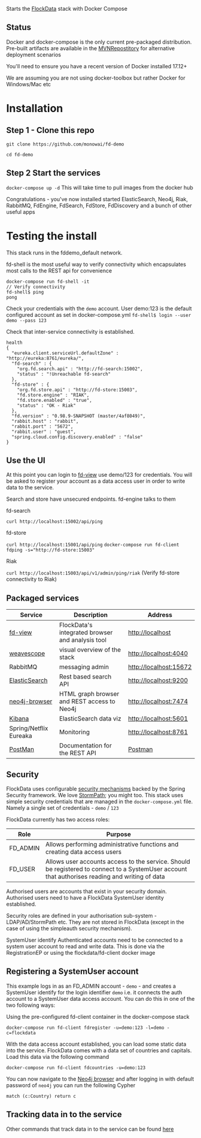 
Starts the [FlockData](http://FlockData.com) stack with Docker Compose

## Status
Docker and docker-compose is the only current pre-packaged distribution. Pre-built artifacts are available in the [MVNRepostitory](https://mvnrepository.com/artifact/org.flockdata) for alternative deployment scenarios 

You'll need to ensure you have a recent version of Docker installed 17.12+

We are assuming you are not using docker-toolbox but rather Docker for Windows/Mac etc

# Installation

## Step 1 - Clone this repo
`git clone https://github.com/monowai/fd-demo`

`cd fd-demo`

## Step 2 Start the services
`docker-compose up -d` This will take time to pull images from the docker hub

Congratulations - you've now installed started ElasticSearch, Neo4j, Riak, RabbitMQ, FdEngine, FdSearch, FdStore, FdDiscovery and a bunch of other useful apps 

# Testing the install
This stack runs in the fddemo_default network.

fd-shell is the most useful way to verify connectivity which encapsulates most calls to the REST api for convenience

```$bash
docker-compose run fd-shell -it
// Verify connectivity
fd-shell$ ping
pong
```

Check your credentials with the `demo` account. User demo:123 is the default configured account as set in docker-compose.yml
`fd-shell$ login --user demo --pass 123`

Check that inter-service connectivity is established.
```
health
{
  "eureka.client.serviceUrl.defaultZone" : "http://eureka:8761/eureka/",
  "fd-search" : {
    "org.fd.search.api" : "http://fd-search:15002",
    "status" : "!Unreachable fd-search"
  },
  "fd-store" : {
    "org.fd.store.api" : "http://fd-store:15003",
    "fd.store.engine" : "RIAK",
    "fd.store.enabled" : "true",
    "status" : "OK - Riak"
  },
  "fd.version" : "0.98.9-SNAPSHOT (master/4af8049)",
  "rabbit.host" : "rabbit",
  "rabbit.port" : "5672",
  "rabbit.user" : "guest",
  "spring.cloud.config.discovery.enabled" : "false"
}
```

## Use the UI
At this point you can login to [fd-view](http://localhost:15000) use demo/123 for credentials. You will be asked to register your account as a data access user in order to write data to the service.

Search and store have unsecured endpoints. fd-engine talks to them

fd-search

`curl http://localhost:15002/api/ping`

fd-store

`curl http://localhost:15001/api/ping`
`docker-compose run fd-client fdping -s="http://fd-store:15003"`

Riak

`curl http://localhost:15003/api/v1/admin/ping/riak` (Verify fd-store connectivity to Riak)

## Packaged services
|Service   |Description   |Address   |
|---|---|---|
|[fd-view](https://github.com/monowai/fd-view) |FlockData's integrated browser and analysis tool   |[http://localhost](http://localhost)|
|[weavescope](https://www.weave.works/products/weave-scope/)|visual overview of the stack   |[http://localhost:4040](http://localhost:4040)|
|RabbitMQ |messaging admin|[http://localhost:15672](http://localhost:15672)|
|[ElasticSearch](https://www.elastic.co)|Rest based search API |[http://localhost:9200](http://localhost:9200)|
[neo4j-browser](http://neo4j.org)|HTML graph browser and REST access to Neo4j|[http://localhost:7474](http://localhost:7474)|
[Kibana](https://www.elastic.co/products/kibana)|ElasticSearch data viz|[http://localhost:5601](http://localhost:5601)|
|Spring/Netflix Eureaka|Monitoring|[http://localhost:8761](http://localhost:8761)|
|[PostMan](https://chrome.google.com/webstore/detail/postman/fhbjgbiflinjbdggehcddcbncdddomop?hl=en)|Documentation for the REST API|[Postman](https://github.com/monowai/flockdata.org/blob/master/fd.api-postman.json)|

## Security

FlockData uses configurable [security mechanisms](https://github.com/monowai/flockdata.org/tree/master/fd-security) backed by the Spring Security framework. We love [StormPath](http://stormpath.com); you might too.
This stack uses simple security credentials that are managed in the `docker-compose.yml` file. Namely a single set of credentials - `demo` / `123`

FlockData currently has two access roles:

|Role|Purpose|
|---|---|
|FD_ADMIN|Allows performing administrative functions and creating data access users|
|FD_USER|Allows user accounts access to the service. Should be registered to connect to a SystemUser account that authorises reading and writing of data|

Authorised users are accounts that exist in your security domain. Authorised users need to have a FlockData SystemUser identity established. 

Security roles are defined in your authorisation sub-system - LDAP/AD/StormPath etc. They are not stored in FlockData (except in the case of using the simpleauth security mechanism).    

SystemUser identify
    Authenticated accounts need to be connected to a system user account to read and write data. This is done via the RegistrationEP or using the flockdata/fd-client docker image

## Registering a SystemUser account
This example logs in as an FD_ADMIN account - `demo` - and creates a SystemUser identify for the login identifier `demo` i.e. it connects the auth account to a SystemUser data access account. You can do this in one of the two following ways:

Using the pre-configured fd-client container in the docker-compose stack

`docker-compose run fd-client fdregister -u=demo:123 -l=demo -c=flockdata`

With the data access account established, you can load some static data into the service. FlockData comes with a data set of countries and capitals. Load this data via the following command    

`docker-compose run fd-client fdcountries -u=demo:123`

You can now navigate to the [Neo4j browser](http://localhost:7474) and after logging in with default password of `neo4j` you can run the following Cypher

`match (c:Country) return c` 

## Tracking data in to the service

Other commands that track data in to the service can be found [here](https://github.com/monowai/flockdata.org/tree/master/fd-engine#interacting-with-flockdata)

